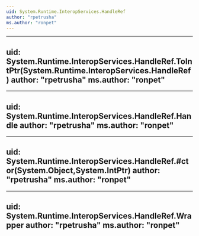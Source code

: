 ```yaml
---
uid: System.Runtime.InteropServices.HandleRef
author: "rpetrusha"
ms.author: "ronpet"
---
```


---
uid: System.Runtime.InteropServices.HandleRef.ToIntPtr(System.Runtime.InteropServices.HandleRef)
author: "rpetrusha"
ms.author: "ronpet"
---

---
uid: System.Runtime.InteropServices.HandleRef.Handle
author: "rpetrusha"
ms.author: "ronpet"
---

---
uid: System.Runtime.InteropServices.HandleRef.#ctor(System.Object,System.IntPtr)
author: "rpetrusha"
ms.author: "ronpet"
---

---
uid: System.Runtime.InteropServices.HandleRef.Wrapper
author: "rpetrusha"
ms.author: "ronpet"
---
